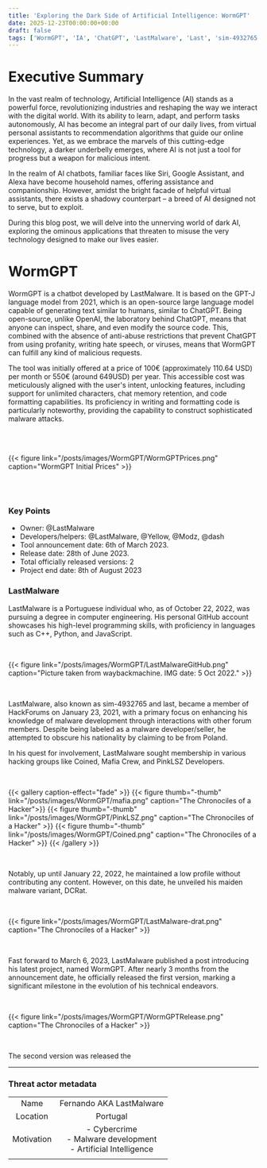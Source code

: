 ```yaml
---
title: 'Exploring the Dark Side of Artificial Intelligence: WormGPT'
date: 2025-12-23T00:00:00+00:00
draft: false
tags: ['WormGPT', 'IA', 'ChatGPT', 'LastMalware', 'Last', 'sim-4932765', 'SecurityResearching', 'DarkWeb', 'DeepWeb', 'UndergroundForum']
---
```


# Executive Summary

In the vast realm of technology, Artificial Intelligence (AI) stands as a powerful force, revolutionizing industries and reshaping the way we interact with the digital world. With its ability to learn, adapt, and perform tasks autonomously, AI has become an integral part of our daily lives, from virtual personal assistants to recommendation algorithms that guide our online experiences. Yet, as we embrace the marvels of this cutting-edge technology, a darker underbelly emerges, where AI is not just a tool for progress but a weapon for malicious intent.

In the realm of AI chatbots, familiar faces like Siri, Google Assistant, and Alexa have become household names, offering assistance and companionship. However, amidst the bright facade of helpful virtual assistants, there exists a shadowy counterpart – a breed of AI designed not to serve, but to exploit. 

During this blog post, we will delve into the unnerving world of dark AI, exploring the ominous applications that threaten to misuse the very technology designed to make our lives easier.


# WormGPT

WormGPT is a chatbot developed by LastMalware. It is based on the GPT-J language model from 2021, which is an open-source large language model capable of generating text similar to humans, similar to ChatGPT. Being open-source, unlike OpenAI, the laboratory behind ChatGPT, means that anyone can inspect, share, and even modify the source code. This, combined with the absence of anti-abuse restrictions that prevent ChatGPT from using profanity, writing hate speech, or viruses, means that WormGPT can fulfill any kind of malicious requests.

The tool was initially offered at a price of 100€ (approximately 110.64 USD) per month or 550€ (around 649USD) per year. This accessible cost was meticulously aligned with the user's intent, unlocking features, including support for unlimited characters, chat memory retention, and code formatting capabilities. Its proficiency in writing and formatting code is particularly noteworthy, providing the capability to construct sophisticated malware attacks.

<br>
<br>

  {{< figure link="/posts/images/WormGPT/WormGPTPrices.png" caption="WormGPT Initial Prices" >}}

<br>
<br>

### Key Points

 - Owner: @LastMalware
 - Developers/helpers: @LastMalware, @Yellow, @Modz, @dash
 - Tool announcement date: 6th of March 2023.
 - Release date: 28th of June 2023.
 - Total officially released versions: 2
 - Project end date: 8th of August 2023

### LastMalware

LastMalware is a Portuguese individual who, as of October 22, 2022, was pursuing a degree in computer engineering. His personal GitHub account showcases his high-level programming skills, with proficiency in languages such as C++, Python, and JavaScript.

<br>

{{< figure link="/posts/images/WormGPT/LastMalwareGitHub.png" caption="Picture taken from waybackmachine. IMG date: 5 Oct 2022." >}}

<br>

LastMalware, also known as sim-4932765 and last, became a member of HackForums on January 23, 2021, with a primary focus on enhancing his knowledge of malware development through interactions with other forum members. Despite being labeled as a malware developer/seller, he attempted to obscure his nationality by claiming to be from Poland.

In his quest for involvement, LastMalware sought membership in various hacking groups like Coined, Mafia Crew, and PinkLSZ Developers. 

<br>

{{< gallery caption-effect="fade" >}}
  {{< figure thumb="-thumb" link="/posts/images/WormGPT/mafia.png" caption="The Chronociles of a Hacker">}}
  {{< figure thumb="-thumb" link="/posts/images/WormGPT/PinkLSZ.png" caption="The Chronociles of a Hacker" >}}
  {{< figure thumb="-thumb" link="/posts/images/WormGPT/Coined.png" caption="The Chronociles of a Hacker" >}}
{{< /gallery >}}

<br>

Notably, up until January 22, 2022, he maintained a low profile without contributing any content. However, on this date, he unveiled his maiden malware variant, DCRat.

<br>

{{< figure link="/posts/images/WormGPT/LastMalware-drat.png" caption="The Chronociles of a Hacker" >}}

<br>

Fast forward to March 6, 2023, LastMalware published a post introducing his latest project, named WormGPT. After nearly 3 months from the announcement date, he officially released the first version, marking a significant milestone in the evolution of his technical endeavors. 

<br>

  {{< figure link="/posts/images/WormGPT/WormGPTRelease.png" caption="The Chronociles of a Hacker" >}}

<br>

The second version was released the 



---

### Threat actor metadata

| | |
|:-: | :-:| 
| Name | Fernando AKA LastMalware |
| Location | Portugal |
| Motivation | - Cybercrime <br> - Malware development <br> - Artificial Intelligence|
| | |
